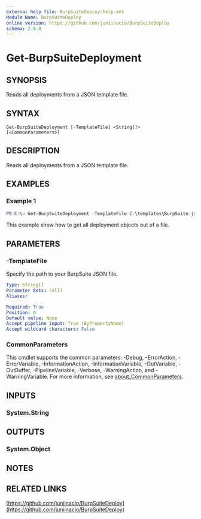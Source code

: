 ```yaml
---
external help file: BurpSuiteDeploy-help.xml
Module Name: BurpSuiteDeploy
online version: https://github.com/juniinacio/BurpSuiteDeploy
schema: 2.0.0
---
```


# Get-BurpSuiteDeployment

## SYNOPSIS
Reads all deployments from a JSON template file.

## SYNTAX

```
Get-BurpSuiteDeployment [-TemplateFile] <String[]> [<CommonParameters>]
```

## DESCRIPTION
Reads all deployments from a JSON template file.

## EXAMPLES

### Example 1
```powershell
PS C:\> Get-BurpSuiteDeployment -TemplateFile C:\templates\BurpSuite.json
```

This example show how to get all deployment objects out of a file.

## PARAMETERS

### -TemplateFile
Specify the path to your BurpSuite JSON file.

```yaml
Type: String[]
Parameter Sets: (All)
Aliases:

Required: True
Position: 0
Default value: None
Accept pipeline input: True (ByPropertyName)
Accept wildcard characters: False
```

### CommonParameters
This cmdlet supports the common parameters: -Debug, -ErrorAction, -ErrorVariable, -InformationAction, -InformationVariable, -OutVariable, -OutBuffer, -PipelineVariable, -Verbose, -WarningAction, and -WarningVariable. For more information, see [about_CommonParameters](http://go.microsoft.com/fwlink/?LinkID=113216).

## INPUTS

### System.String

## OUTPUTS

### System.Object
## NOTES

## RELATED LINKS

[https://github.com/juniinacio/BurpSuiteDeploy](https://github.com/juniinacio/BurpSuiteDeploy)

